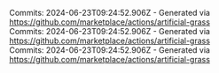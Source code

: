 Commits: 2024-06-23T09:24:52.906Z - Generated via https://github.com/marketplace/actions/artificial-grass
<br>
Commits: 2024-06-23T09:24:52.906Z - Generated via https://github.com/marketplace/actions/artificial-grass
<br>
Commits: 2024-06-23T09:24:52.906Z - Generated via https://github.com/marketplace/actions/artificial-grass
<br>
